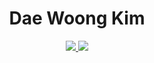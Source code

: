<div align=center> <h1>Dae Woong Kim</h1> </div>

<div align="center">
  <a href="https://skillicons.dev">
    <img src="https://skillicons.dev/icons?i=js,html,css" />
    <img src="https://skillicons.dev/icons?i=git,docker" />
  </a>
</div>
